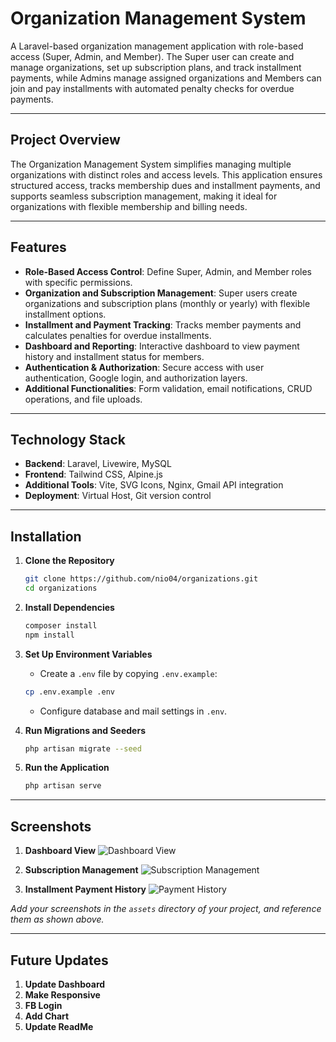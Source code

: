 # Organization Management System

A Laravel-based organization management application with role-based access (Super, Admin, and Member). The Super user can create and manage organizations, set up subscription plans, and track installment payments, while Admins manage assigned organizations and Members can join and pay installments with automated penalty checks for overdue payments.

---

## Project Overview

The Organization Management System simplifies managing multiple organizations with distinct roles and access levels. This application ensures structured access, tracks membership dues and installment payments, and supports seamless subscription management, making it ideal for organizations with flexible membership and billing needs.

---

## Features

- **Role-Based Access Control**: Define Super, Admin, and Member roles with specific permissions.
- **Organization and Subscription Management**: Super users create organizations and subscription plans (monthly or yearly) with flexible installment options.
- **Installment and Payment Tracking**: Tracks member payments and calculates penalties for overdue installments.
- **Dashboard and Reporting**: Interactive dashboard to view payment history and installment status for members.
- **Authentication & Authorization**: Secure access with user authentication, Google login, and authorization layers.
- **Additional Functionalities**: Form validation, email notifications, CRUD operations, and file uploads.

---

## Technology Stack

- **Backend**: Laravel, Livewire, MySQL
- **Frontend**: Tailwind CSS, Alpine.js
- **Additional Tools**: Vite, SVG Icons, Nginx, Gmail API integration
- **Deployment**: Virtual Host, Git version control

---

## Installation

1. **Clone the Repository**
    ```bash
    git clone https://github.com/nio04/organizations.git
    cd organizations
    ```

2. **Install Dependencies**
    ```bash
    composer install
    npm install
    ```

3. **Set Up Environment Variables**
    - Create a `.env` file by copying `.env.example`:
    ```bash
    cp .env.example .env
    ```
    - Configure database and mail settings in `.env`.

4. **Run Migrations and Seeders**
    ```bash
    php artisan migrate --seed
    ```

5. **Run the Application**
    ```bash
    php artisan serve
    ```

---

## Screenshots

1. **Dashboard View**
   ![Dashboard View](path/to/dashboard-screenshot.png)

2. **Subscription Management**
   ![Subscription Management](path/to/subscription-screenshot.png)

3. **Installment Payment History**
   ![Payment History](path/to/payment-history-screenshot.png)

*Add your screenshots in the `assets` directory of your project, and reference them as shown above.*

---

## Future Updates

1. **Update Dashboard**
2. **Make Responsive**
3. **FB Login**
3. **Add Chart**
4. **Update ReadMe**

